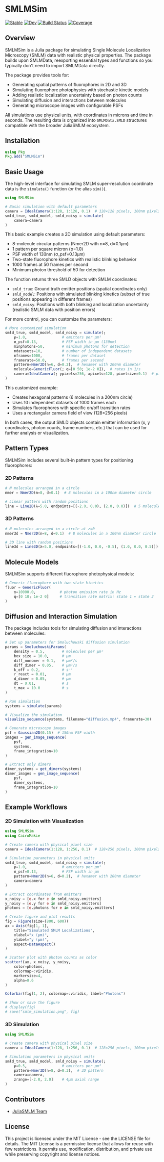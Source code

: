 # SMLMSim

[![Stable](https://img.shields.io/badge/docs-stable-blue.svg)](https://JuliaSMLM.github.io/SMLMSim.jl/stable)
[![Dev](https://img.shields.io/badge/docs-dev-blue.svg)](https://JuliaSMLM.github.io/SMLMSim.jl/dev)
[![Build Status](https://github.com/JuliaSMLM/SMLMSim.jl/workflows/CI/badge.svg)](https://github.com/JuliaSMLM/SMLMSim.jl/actions)
[![Coverage](https://codecov.io/gh/JuliaSMLM/SMLMSim.jl/branch/master/graph/badge.svg)](https://codecov.io/gh/JuliaSMLM/SMLMSim.jl)

## Overview

SMLMSim is a Julia package for simulating Single Molecule Localization Microscopy (SMLM) data with realistic physical properties. The package builds upon SMLMData, reexporting essential types and functions so you typically don't need to import SMLMData directly.

The package provides tools for:

- Generating spatial patterns of fluorophores in 2D and 3D
- Simulating fluorophore photophysics with stochastic kinetic models
- Adding realistic localization uncertainty based on photon counts
- Simulating diffusion and interactions between molecules
- Generating microscope images with configurable PSFs

All simulations use physical units, with coordinates in microns and time in seconds. The resulting data is organized into `SMLMData.SMLD` structures compatible with the broader JuliaSMLM ecosystem.

## Installation

```julia
using Pkg
Pkg.add("SMLMSim")
```

## Basic Usage

The high-level interface for simulating SMLM super-resolution coordinate data is the `simulate()` function (or the alias `sim()`).

```julia
using SMLMSim

# Basic simulation with default parameters
camera = IdealCamera(1:128, 1:128, 0.1)  # 128×128 pixels, 100nm pixels
smld_true, smld_model, smld_noisy = simulate(
    camera=camera
)
```

This basic example creates a 2D simulation using default parameters:
- 8-molecule circular patterns (Nmer2D with n=8, d=0.1μm)
- 1 pattern per square micron (ρ=1.0)
- PSF width of 130nm (σ_psf=0.13μm)
- Two-state fluorophore kinetics with realistic blinking behavior
- 1000 frames at 50 frames per second
- Minimum photon threshold of 50 for detection

The function returns three SMLD objects with SMLM coordinates:
- `smld_true`: Ground truth emitter positions (spatial coordinates only)
- `smld_model`: Positions with simulated blinking kinetics (subset of true positions appearing in different frames)
- `smld_noisy`: Positions with both blinking and localization uncertainty (realistic SMLM data with position errors)

For more control, you can customize the parameters:

```julia
# More customized simulation
smld_true, smld_model, smld_noisy = simulate(;
    ρ=1.0,                # emitters per μm²
    σ_psf=0.13,           # PSF width in μm (130nm)
    minphotons=50,        # minimum photons for detection
    ndatasets=10,         # number of independent datasets
    nframes=1000,         # frames per dataset
    framerate=50.0,       # frames per second
    pattern=Nmer2D(n=6, d=0.2),  # hexamer with 200nm diameter
    molecule=GenericFluor(; q=[0 50; 1e-2 0]),  # rates in 1/s
    camera=IdealCamera(; ypixels=256, xpixels=128, pixelsize=0.1)  # pixelsize in μm
)
```

This customized example:
- Creates hexagonal patterns (6 molecules in a 200nm circle)
- Uses 10 independent datasets of 1000 frames each
- Simulates fluorophores with specific on/off transition rates
- Uses a rectangular camera field of view (128×256 pixels)

In both cases, the output SMLD objects contain emitter information (x, y coordinates, photon counts, frame numbers, etc.) that can be used for further analysis or visualization.

## Pattern Types

SMLMSim includes several built-in pattern types for positioning fluorophores:

### 2D Patterns

```julia
# N molecules arranged in a circle
nmer = Nmer2D(n=8, d=0.1)  # 8 molecules in a 100nm diameter circle

# Linear pattern with random positions
line = Line2D(λ=5.0, endpoints=[(-2.0, 0.0), (2.0, 0.0)])  # 5 molecules per μm along line
```

### 3D Patterns

```julia
# N molecules arranged in a circle at z=0
nmer3d = Nmer3D(n=8, d=0.1)  # 8 molecules in a 100nm diameter circle

# 3D line with random positions
line3d = Line3D(λ=5.0, endpoints=[(-1.0, 0.0, -0.5), (1.0, 0.0, 0.5)])
```

## Molecule Models

SMLMSim supports different fluorophore photophysical models:

```julia
# Generic fluorophore with two-state kinetics
fluor = GenericFluor(
    γ=10000.0,           # photon emission rate in Hz
    q=[0 10; 1e-2 0]     # transition rate matrix: state 1 ↔ state 2
)
```

## Diffusion and Interaction Simulation

The package includes tools for simulating diffusion and interactions between molecules:

```julia
# Set up parameters for Smoluchowski diffusion simulation
params = SmoluchowskiParams(
    density = 0.5,        # molecules per μm²
    box_size = 10.0,      # μm
    diff_monomer = 0.1,   # μm²/s
    diff_dimer = 0.05,    # μm²/s
    k_off = 0.2,          # s⁻¹
    r_react = 0.01,       # μm
    d_dimer = 0.05,       # μm
    dt = 0.01,            # s
    t_max = 10.0          # s
)

# Run simulation
systems = simulate(params)

# Visualize the simulation
visualize_sequence(systems, filename="diffusion.mp4", framerate=30)

# Generate microscope images
psf = Gaussian2D(0.15)  # 150nm PSF width
images = gen_image_sequence(
    psf, 
    systems,
    frame_integration=10
)

# Extract only dimers
dimer_systems = get_dimers(systems)
dimer_images = gen_image_sequence(
    psf, 
    dimer_systems, 
    frame_integration=10
)
```

## Example Workflows

### 2D Simulation with Visualization

```julia
using SMLMSim
using CairoMakie

# Create camera with physical pixel size
camera = IdealCamera(1:128, 1:256, 0.1)  # 128×256 pixels, 100nm pixels

# Simulation parameters in physical units
smld_true, smld_model, smld_noisy = simulate(;
    ρ=1.0,                # emitters per μm²
    σ_psf=0.13,           # PSF width in μm
    pattern=Nmer2D(n=6, d=0.2),  # hexamer with 200nm diameter
    camera=camera
)

# Extract coordinates from emitters
x_noisy = [e.x for e in smld_noisy.emitters]
y_noisy = [e.y for e in smld_noisy.emitters]
photons = [e.photons for e in smld_noisy.emitters]

# Create figure and plot results
fig = Figure(size=(800, 600))
ax = Axis(fig[1, 1], 
    title="Simulated SMLM Localizations",
    xlabel="x (μm)",
    ylabel="y (μm)",
    aspect=DataAspect()
)

# Scatter plot with photon counts as color
scatter!(ax, x_noisy, y_noisy, 
    color=photons,
    colormap=:viridis,
    markersize=4,
    alpha=0.6
)

Colorbar(fig[1, 2], colormap=:viridis, label="Photons")

# Show or save the figure
# display(fig)
# save("smlm_simulation.png", fig)
```

### 3D Simulation

```julia
using SMLMSim

# Create camera with physical pixel size
camera = IdealCamera(1:128, 1:256, 0.1)  # 128×256 pixels, 100nm pixels

# Simulation parameters in physical units
smld_true, smld_model, smld_noisy = simulate(;
    ρ=0.5,                # emitters per μm²
    pattern=Nmer3D(n=8, d=0.3),  # 3D pattern
    camera=camera,
    zrange=[-2.0, 2.0]    # 4μm axial range
)
```

## Contributors

- [JuliaSMLM Team](https://github.com/JuliaSMLM)

## License

This project is licensed under the MIT License - see the LICENSE file for details. The MIT License is a permissive license that allows for reuse with few restrictions. It permits use, modification, distribution, and private use while preserving copyright and license notices.